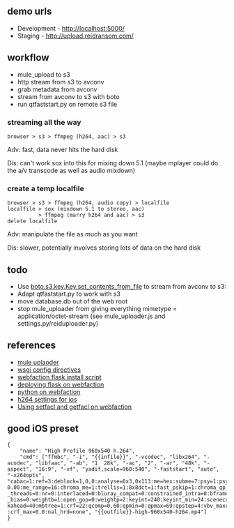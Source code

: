 ## demo urls
* Development - <http://localhost:5000/>
* Staging - <http://upload.reidransom.com/>

## workflow
* mule_upload to s3
* http stream from s3 to avconv
* grab metadata from avconv
* stream from avconv to s3 with boto
* run qtfaststart.py on remote s3 file

### streaming all the way

	browser > s3 > ffmpeg (h264, aac) > s3

Adv: fast, data never hits the hard disk

Dis: can't work sox into this for mixing down 5.1 (maybe mplayer could do the a/v transcode as well as audio mixdown)

### create a temp localfile

	browser > s3 > ffmpeg (h264, audio copy) > localfile
	localfile > sox (mixdown 5.1 to stereo, aac)
	          > ffmpeg (marry h264 and aac) > s3
	delete localfile

Adv: manipulate the file as much as you want

Dis: slower, potentially involves storing lots of data on the hard disk

## todo
* Use [boto.s3.key.Key.set_contents_from_file](https://github.com/boto/boto/blob/develop/boto/s3/key.py#L1063) to stream from avconv to s3:
* Adapt qtfaststart.py to work with s3
* move database.db out of the web root
* stop mule_uploader from giving everything mimetype = application/octet-stream (see mule_uploader.js and settings.py/reiduploader.py)

## references
* [mule uplaoder](https://github.com/cinely/mule-uploader)
* [wsgi config directives](http://code.google.com/p/modwsgi/wiki/ConfigurationDirectives)
* [webfaction flask install script](http://community.webfaction.com/questions/12718/installing-flask)
* [deploying flask on webfaction](http://flask.pocoo.org/snippets/65/)
* [python on webfaction](http://docs.webfaction.com/software/python.html)
* [h264 settings for ios](http://blog.zencoder.com/2012/01/24/encoding-settings-for-perfect-ipadiphone-video/)
* [Using setfacl and getfacl on webfaction](https://docs.webfaction.com/software/general.html#setting-file-permissions)

## good iOS preset

	{
		"name": "High Profile 960x540 h.264",
		"cmd": ["ffmbc", "-i", "{{infile}}", "-vcodec", "libx264", "-acodec", "libfaac", "-ab", "1  28k", "-ac", "2", "-ar", "48k", "-aspect", "16:9", "-vf", "yadif,scale=960:540", "-faststart", "auto", "-x264opts", "cabac=1:ref=3:deblock=1,0,0:analyse=0x3,0x113:me=hex:subme=7:psy=1:psy_rd=1.00,  0.00:me_range=16:chroma_me=1:trellis=1:8x8dct=1:fast_pskip=1:chroma_qp_offset=-2:threads=36:sliced  _threads=0:nr=0:interlaced=0:bluray_compat=0:constrained_intra=0:bframes=3:b_pyramid=2:b_adapt=1:b  _bias=0:weightb=1:open_gop=0:weightp=2:keyint=240:keyint_min=24:scenecut=40:intra_refresh=0:rc_loo  kahead=40:mbtree=1:crf=22:qcomp=0.60:qpmin=0:qpmax=69:qpstep=4:vbv_maxrate=17500:vbv_bufsize=17500  :crf_max=0.0:nal_hrd=none", "{{outfile}}-high-960x540-h264.mp4"]
	}